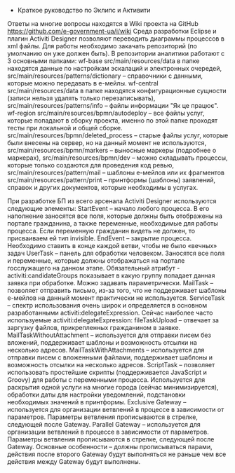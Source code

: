 * Краткое руководство по Эклипс и Активити

Ответы на многие вопросы находятся в Wiki проекта на GitHub https://github.com/e-government-ua/i/wiki 
Среда разработки Eclipse и плагин Activiti Designer позволяют переводить диаграммы процессов в xml файлы.
Для работы необходимо закачать репозиторий (по умолчанию он уже должен быть).
В репозитории аналитики работают с 3 основными папками:
wf-base
src/main/resources/data в папке находятся данные по настройкам эскалаций и электронных очередей, 
src/main/resources/patterns/dictionary – справочники с данными, которые можно передавать в е-мейлы.
wf-central
src/main/resources/data в папке находятся конфигурационные сущности (записи нельзя удалять только перезаписывать), 
src/main/resources/patterns/info – файлы информации "Як це працює".
wf-region 
src/main/resources/bpmn/autodeploy – все файлы услуг, которые попадают в сборку проекта, именно по этой папке проходят тесты при локальной и общей сборке.
src/main/resources/bpmn/deleted_process – старые файлы услуг, которые были внесены на сервер, но на данный момент не используются, 
src/main/resources/bpmn/markers – выносные маркеры (подробнее о маркерах),
src/main/resources/bpmn/dev – можно складывать процессы, которые только создаются для проведения код ревью,
src/main/resources/pattern/mail – шаблоны е-мейлов или их фрагментов
src/main/resources/pattern/print – принтформы (шаблоны) заявлений, справок и других документов, которые необходимы в услугах.

При разработке БП из всего арсенала Activiti Designer используются следующие элементы:
StartEvent – начало любого процесса. В его наполнение заносятся все поля, которые должны быть отображены на портале гражданина, а также переменные, необходимые для работы процесса. Если переменную гражданин видеть не должен, то присваиваем ей тип invisible.
EndEvent – закрытие процесса. Необходимо ставить в конце каждой ветви, чтобы не было «вечных» задач
UserTask – панель для обработки человеком. Заносятся все поля и переменные, которые должны отображаться на портале госслужащего на данном этапе. Обязательный атрибут - activiti:candidateGroups показывает в какую группу попадает данная заявка при обработке. Можно задавать параметрически.
MailTask – позволяет отправить письмо, из-за того, что не поддерживает шаблоны е-мейлов на данный момент практически не используется.
ServiceTask – спектр использования очень широк и определяется в основном разработанными activiti:delegateExpression. Сейчас наиболее часто используемые activiti:delegateExpression: 
fileTaskUpload – отвечает за заргузку файлов, прикрепленных гражданином в заявке.
MailTaskWithoutAttachment – используется для отправки писем без вложений, поддерживает шаблоны и возможность отсылки на несколько адресов.
MailTaskWithAttachments – используется для отправки писем с вложенными файлами, поддерживает шаблоны и возможность отсылки на несколько адресов.
ScriptTask – позволяет использовать простейшие скрипты (поддерживается JavaScript и Groovy) для работы с переменными процесса. Используется для раскрытия одной услуги на многие города (сейчас минимизируется), обработки даты для настройки уведомлений, подстановки необходимых значений в принтформы.
Exclusive Gateway – используется для организации ветвлений в процессе в зависимости от параметров. Параметры ветвления прописываются в стрелке, следующей после Gateway.
Parallel Gateway – используется для организации ветвлений в процессе в зависимости от параметров. Параметры ветвления прописываются в стрелке, следующей после Gateway. Основные особенности – должны прописываться парами, действия после второго Gateway будут выполняться не раньше чем все действия между Gateway будут выполнены.
